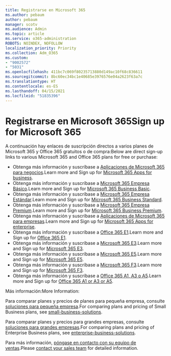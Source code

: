 ```yaml
---
title: Registrarse en Microsoft 365
ms.author: pebaum
author: pebaum
manager: scotv
ms.audience: Admin
ms.topic: article
ms.service: o365-administration
ROBOTS: NOINDEX, NOFOLLOW
localization_priority: Priority
ms.collection: Adm_O365
ms.custom:
- "9002572"
- "5031"
ms.openlocfilehash: 411bc7c069f80235713880d149ac10f68c836611
ms.sourcegitcommit: 8bc60ec34bc1e40685e3976576e04a2623f63a7c
ms.translationtype: HT
ms.contentlocale: es-ES
ms.lasthandoff: 04/15/2021
ms.locfileid: "51835396"
---
```

# <a name="sign-up-for-microsoft-365"></a><span data-ttu-id="115cf-102">Registrarse en Microsoft 365</span><span class="sxs-lookup"><span data-stu-id="115cf-102">Sign up for Microsoft 365</span></span>

<span data-ttu-id="115cf-103">A continuación hay enlaces de suscripción directos a varios planes de Microsoft 365 y Office 365 gratuitos o de compra:</span><span class="sxs-lookup"><span data-stu-id="115cf-103">Below are direct sign-up links to various Microsoft 365 and Office 365 plans for free or purchase:</span></span>

- <span data-ttu-id="115cf-104">Obtenga más información y suscríbase a [Aplicaciones de Microsoft 365 para negocios](https://products.office.com/business/office-365-business?activetab=pivot%3aoverviewtab).</span><span class="sxs-lookup"><span data-stu-id="115cf-104">Learn more and Sign up for [Microsoft 365 Apps for business](https://products.office.com/business/office-365-business?activetab=pivot%3aoverviewtab).</span></span>
- <span data-ttu-id="115cf-105">Obtenga más información y suscríbase a [Microsoft 365 Empresa Básico](https://products.office.com/business/office-365-business-essentials?activetab=pivot%3aoverviewtab).</span><span class="sxs-lookup"><span data-stu-id="115cf-105">Learn more and Sign up for [Microsoft 365 Business Basic](https://products.office.com/business/office-365-business-essentials?activetab=pivot%3aoverviewtab).</span></span>
- <span data-ttu-id="115cf-106">Obtenga más información y suscríbase a [Microsoft 365 Empresa Estándar](https://products.office.com/business/office-365-business-premium?activetab=pivot%3aoverviewtab).</span><span class="sxs-lookup"><span data-stu-id="115cf-106">Learn more and Sign up for [Microsoft 365 Business Standard](https://products.office.com/business/office-365-business-premium?activetab=pivot%3aoverviewtab).</span></span>
- <span data-ttu-id="115cf-107">Obtenga más información y suscríbase a [Microsoft 365 Empresa Premium](https://www.microsoft.com/microsoft-365/business/microsoft-365-business?activetab=pivot%3aoverviewtab).</span><span class="sxs-lookup"><span data-stu-id="115cf-107">Learn more and Sign up for [Microsoft 365 Business Premium](https://www.microsoft.com/microsoft-365/business/microsoft-365-business?activetab=pivot%3aoverviewtab).</span></span>
- <span data-ttu-id="115cf-108">Obtenga más información y suscríbase a [Aplicaciones de Microsoft 365 para empresas](https://products.office.com/business/office-365-proplus-product?activetab=pivot%3aoverviewtab).</span><span class="sxs-lookup"><span data-stu-id="115cf-108">Learn more and Sign up for [Microsoft 365 Apps for enterprise](https://products.office.com/business/office-365-proplus-product?activetab=pivot%3aoverviewtab).</span></span>
- <span data-ttu-id="115cf-109">Obtenga más información y suscríbase a [Office 365 E1](https://www.microsoft.com/microsoft-365/business/office-365-enterprise-e1-business-software?activetab=pivot:overviewtab).</span><span class="sxs-lookup"><span data-stu-id="115cf-109">Learn more and Sign up for [Office 365 E1](https://www.microsoft.com/microsoft-365/business/office-365-enterprise-e1-business-software?activetab=pivot:overviewtab).</span></span>
- <span data-ttu-id="115cf-110">Obtenga más información y suscríbase a [Microsoft 365 E3](https://www.microsoft.com/microsoft-365/enterprise-e3-business-software).</span><span class="sxs-lookup"><span data-stu-id="115cf-110">Learn more and Sign up for [Microsoft 365 E3](https://www.microsoft.com/microsoft-365/enterprise-e3-business-software).</span></span>
- <span data-ttu-id="115cf-111">Obtenga más información y suscríbase a [Microsoft 365 E5](https://www.microsoft.com/microsoft-365/enterprise-e5-business-software?activetab=pivot%3aoverviewtab).</span><span class="sxs-lookup"><span data-stu-id="115cf-111">Learn more and Sign up for [Microsoft 365 E5](https://www.microsoft.com/microsoft-365/enterprise-e5-business-software?activetab=pivot%3aoverviewtab).</span></span>
- <span data-ttu-id="115cf-112">Obtenga más información y suscríbase a [Microsoft 365 F3](https://www.microsoft.com/microsoft-365/microsoft-365-enterprise-f3?activetab=pivot%3aoverviewtab).</span><span class="sxs-lookup"><span data-stu-id="115cf-112">Learn more and Sign up for [Microsoft 365 F3](https://www.microsoft.com/microsoft-365/microsoft-365-enterprise-f3?activetab=pivot%3aoverviewtab).</span></span>
- <span data-ttu-id="115cf-113">Obtenga más información y suscríbase a [Office 365 A1, A3 o A5](https://www.microsoft.com/microsoft-365/academic/compare-office-365-education-plans?activetab=tab:primaryr1).</span><span class="sxs-lookup"><span data-stu-id="115cf-113">Learn more and Sign up for [Office 365 A1 or A3 or A5](https://www.microsoft.com/microsoft-365/academic/compare-office-365-education-plans?activetab=tab:primaryr1).</span></span>

<span data-ttu-id="115cf-114">Más información:</span><span class="sxs-lookup"><span data-stu-id="115cf-114">More Information:</span></span>

<span data-ttu-id="115cf-115">Para comparar planes y precios de planes para pequeña empresa, consulte [soluciones para pequeña empresa](https://products.office.com/business/small-business-solutions#office-ContentAreaHeadingTemplate-1cuvapm).</span><span class="sxs-lookup"><span data-stu-id="115cf-115">For comparing plans and pricing of Small Business plans, see [small-business-solutions](https://products.office.com/business/small-business-solutions#office-ContentAreaHeadingTemplate-1cuvapm).</span></span>

<span data-ttu-id="115cf-116">Para comparar planes y precios para grandes empresas, consulte [soluciones para grandes empresas](https://www.microsoft.com/microsoft-365/business/compare-more-office-365-for-business-plans).</span><span class="sxs-lookup"><span data-stu-id="115cf-116">For comparing plans and pricing of Enterprise Business plans, see [enterprise-business-solutions](https://www.microsoft.com/microsoft-365/business/compare-more-office-365-for-business-plans).</span></span>

<span data-ttu-id="115cf-117">Para más información, [póngase en contacto con su equipo de ventas](https://go.microsoft.com/fwlink/?linkid=2127718).</span><span class="sxs-lookup"><span data-stu-id="115cf-117">Please [contact your sales team](https://go.microsoft.com/fwlink/?linkid=2127718) for detailed information.</span></span>

